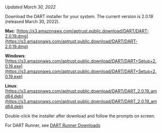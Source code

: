 _Updated March 30, 2022_

Download the DART installer for your system. The current version is 2.0.19 (released March 30, 2022).

__Mac__: [https://s3.amazonaws.com/aptrust.public.download/DART/DART-2.0.19.dmg](https://s3.amazonaws.com/aptrust.public.download/DART/DART-2.0.19.dmg)

__Windows__: [https://s3.amazonaws.com/aptrust.public.download/DART/DART+Setup+2.0.19.exe](https://s3.amazonaws.com/aptrust.public.download/DART/DART+Setup+2.0.19.exe)

__Linux__: [https://s3.amazonaws.com/aptrust.public.download/DART/DART_2.0.19_amd64.deb](https://s3.amazonaws.com/aptrust.public.download/DART/DART_2.0.19_amd64.deb)

Double-click the installer after download and follow the prompts on screen.

For DART Runner, see [DART Runner Downloads](users/dart_runner/#downloads)
